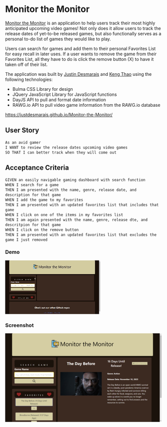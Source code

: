 # Monitor the Monitor

[Monitor the Monitor](https://justdesmarais.github.io/Monitor-the-Monitor/) is an application to help users track their most highly anticipated upcoming video games!  Not only does it allow users to track the release dates of yet-to-be released games, but also functionally serves as a personal to-do list of games they would like to play.

Users can search for games and add them to their personal Favorites List for easy recall in later uses. If a user wants to remove the game from their Favorites List, all they have to do is click the remove button (X) to have it taken off of their list.

The application was built by [Justin Desmarais](https://github.com/JustDesmarais) and [Keng Thao](https://github.com/Kthao29) using the following technologies:

- Bulma CSS Library for design
- JQuery JavaScript Library for JavaScript functions
- DayJS API to pull and format date information
- RAWG.io API to pull video game information from the RAWG.io database

https://justdesmarais.github.io/Monitor-the-Monitor/

## User Story

```
As an avid gamer
I WANT to review the release dates upcoming video games
SO THAT I can better track when they will come out
```
## Acceptance Criteria
```
GIVEN an easily navigable gaming dashboard with search function
WHEN I search for a game
THEN I am presented with the name, genre, release date, and description for that game
WHEN I add the game to my favorites
THEN I am presented with an updated favorites list that includes that game
WHEN I click on one of the items in my favorites list
THEN I am again presented with the name, genre, release dte, and descritpion for that game
WHEN I click on the remove button
THEN I am presented with an updated favorites list that excludes the game I just removed
```
### Demo

![Demo video of the Monitor the Montior web app](/Pictures/MtM%20Demo.gif)

### Screenshot

![screenshot of the Monitor the Monitor web app](/Pictures/MtM%20Screenshot.png)
